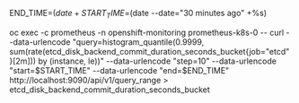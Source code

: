 END_TIME=$(date +%s)
START_TIME=$(date --date="30 minutes ago" +%s)

oc exec -c prometheus -n openshift-monitoring prometheus-k8s-0 -- curl --data-urlencode "query=histogram_quantile(0.9999, sum(rate(etcd_disk_backend_commit_duration_seconds_bucket{job=\"etcd\"}[2m])) by (instance, le))" --data-urlencode "step=10" --data-urlencode "start=$START_TIME" --data-urlencode "end=$END_TIME" http://localhost:9090/api/v1/query_range > etcd_disk_backend_commit_duration_seconds_bucket
